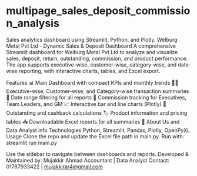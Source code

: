 # multipage_sales_deposit_commission_analysis
Sales analytics dashboard using Streamlit, Python, and Plotly.
Welburg Metal Pvt Ltd - Dynamic Sales & Deposit Dashboard
A comprehensive Streamlit dashboard for Welburg Metal Pvt Ltd to analyze and visualize sales, deposit, return, outstanding, commission, and product performance. The app supports executive-wise, customer-wise, category-wise, and date-wise reporting, with interactive charts, tables, and Excel export.

Features
📊 Main Dashboard with compact KPIs and monthly trends
🧑‍💼 Executive-wise, Customer-wise, and Category-wise transaction summaries
📅 Date range filtering for all reports
💸 Commission tracking for Executives, Team Leaders, and GM
📈 Interactive bar and line charts (Plotly)
🧾 Outstanding and cashback calculations
🏷️ Product information and pricing tables
📥 Downloadable Excel reports for all summaries
👤 About Us and Data Analyst info
Technologies
Python, Streamlit, Pandas, Plotly, OpenPyXL
Usage
Clone the repo and update the Excel file path in main.py.
Run with:
streamlit run main.py

Use the sidebar to navigate between dashboards and reports.
Developed & Maintained by: Mujakkir Ahmad
Accountant | Data Analyst
Contact: 01787933422 | mujakkirar4@gmail.com
